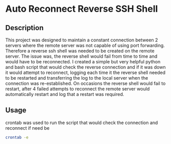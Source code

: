 # Auto Reconnect Reverse SSH Shell



## Description

This project was designed to maintain a constant connection between 2 servers where the remote server was not capable of using port forwarding. 
Therefore a reverse ssh shell was needed to be created on the remote server.
The issue was, the reverse shell would fail from time to time and would have to be reconnected.
I created a simple but very helpful python and bash script that would check the reverse connection and if it was down it would attempt to reconnect, logging each time it the reverse shell needed to be restarted and transferring the log to the local server when the connection was re-established.
On occasions the reverse shell would fail to restart, after 4 failed attempts to reconnect the remote server would automatically restart and log that a restart was required. 

## Usage
crontab was used to run the script that would check the connection and reconnect if need be
```bash
crontab -e 
```
